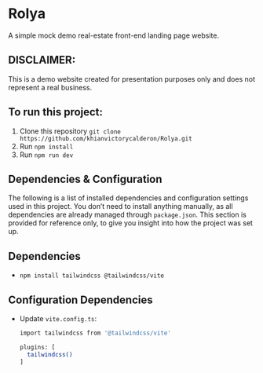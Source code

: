 # Rolya
A simple mock demo real-estate front-end landing page website.

## DISCLAIMER:
This is a demo website created for presentation purposes only and does not represent a real business.

## To run this project:
1. Clone this repository `git clone https://github.com/khianvictorycalderon/Rolya.git`
2. Run `npm install`
3. Run `npm run dev`

## Dependencies & Configuration
The following is a list of installed dependencies and configuration settings used in this project.
You don’t need to install anything manually, as all dependencies are already managed through `package.json`.
This section is provided for reference only, to give you insight into how the project was set up.

## Dependencies
- `npm install tailwindcss @tailwindcss/vite`

## Configuration Dependencies
- Update `vite.config.ts`:
  ```bash
  import tailwindcss from '@tailwindcss/vite'

  plugins: [
    tailwindcss()
  ]
  ```